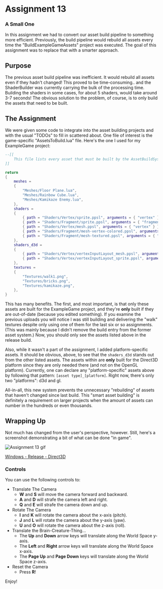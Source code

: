 # Assignment 13
### A Small One

In this assignment we had to convert our asset build pipeline to something more efficient.  Previously, the build pipeline would rebuild all assets every time the "BuildExampleGameAssets" project was executed.  The goal of this assignment was to replace that with a smarter approach.

## Purpose

The previous asset build pipeline was inefficient.  It would rebuild all assets even if they hadn't changed!  This proved to be time-consuming.. and the ShaderBuilder was currently carrying the bulk of the processing time.  Building the shaders in some cases, for about 5 shaders, would take around 3-7 seconds!  The obvious solution to the problem, of course, is to only build the assets that need to be built.

## The Assignment

We were given some code to integrate into the asset building projects and with the usual "TODOs" to fill in scattered about.  One file of interest is the game-specific "AssetsToBuild.lua" file.  Here's the one I used for my ExampleGame project:

``` lua
--[[
	This file lists every asset that must be built by the AssetBuildSystem
]]

return
{
	meshes =
	{
		"Meshes/Floor Plane.lua",
		"Meshes/Rainbow Cube.lua",
		"Meshes/Kamikaze Enemy.lua",
	},
	shaders =
	{
		{ path = "Shaders/Vertex/sprite.ppsl", arguments = { "vertex" } },
		{ path = "Shaders/Fragment/sprite.ppsl", arguments = { "fragment" } },
		{ path = "Shaders/Vertex/mesh.ppsl", arguments = { "vertex" } },
		{ path = "Shaders/Fragment/mesh-vertex-colored.ppsl", arguments = { "fragment" } },
		{ path = "Shaders/Fragment/mesh-textured.ppsl", arguments = { "fragment" } },
	},
	shaders_d3d =
	{
		{ path = "Shaders/Vertex/vertexInputLayout_mesh.ppsl", arguments = { "vertex" } },
		{ path = "Shaders/Vertex/vertexInputLayout_sprite.ppsl", arguments = { "vertex" } },
	},
	textures =
	{
		"Textures/walk1.png",
		"Textures/bricks.png",
		"Textures/kamikaze.png",
	},
}
```

This has many benefits.  The first, and most important, is that only these assets are built for the ExampleGame project, and they're **only** built if they are out-of-date (because you edited something).  If you examine the previous uploads you will notice I was still building and delivering the "walk" textures despite only using one of them for the last six or so assignments.  (This was mainly because I didn't remove the build entry from the former asset system.)  Now, you should only see the assets listed above in the release build.

Also, while it wasn't a part of the assignment, I added platform-specific assets.  It should be obvious, above, to see that the `shaders_d3d` stands out from the other listed assets.  The assets within are **only** built for the Direct3D platform since they are only needed there (and not on the OpenGL platform).  Currently, one can declare any "platform-specific" assets above by following that pattern: `[asset type]_[platform]`.  Right now, there's only two "platforms":  d3d and gl.

All-in-all, this new system prevents the unnecessary "rebuilding" of assets that haven't changed since last build.  This "smart asset building" is definitely a requirement on larger projects when the amount of assets can number in the hundreds or even thousands.

## Wrapping Up

Not much has changed from the user's perspective, however.  Still, here's a screenshot demonstrating a bit of what can be done "in game".

![Assignment 13 gif](images/a13/assignment13.gif)

[Windows - Release - Direct3D](https://github.com/CorneliaXaos/EAE6320-WriteUps/releases/download/a13/Assignment13.zip)

### Controls

You can use the following controls to:

* Translate The Camera
  * **W** and **S** will move the camera forward and backward.
  * **A** and **D** will strafe the camera left and right.
  * **Q** and **E** will strafe the camera down and up.
* Rotate The Camera
  * **I** and **K** will rotate the camera about the x-axis (pitch).
  * **J** and **L** will rotate the camera about the y-axis (yaw).
  * **U** and **O** will rotate the camera about the z-axis (roll).
* Translate the Brain-Creature-Thing...
  * The **Up** and **Down** arrow keys will translate along the World Space y-axis.
  * The **Left** and **Right** arrow keys will translate along the World Space x-axis.
  * The **Page Up** and **Page Down** keys will translate along the World Space z-axis.
* Reset the Camera
  * Press **R**!
  
Enjoy!

